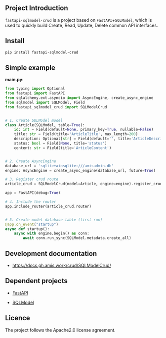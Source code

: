## Project Introduction

`fastapi-sqlmodel-crud` is a project based on `FastAPI`+`SQLModel`, which is used to quickly build Create, Read, Update, Delete common API interfaces.

## Install

```bash
pip install fastapi-sqlmodel-crud 
```

## Simple example

**main.py**:

```python
from typing import Optional
from fastapi import FastAPI
from sqlalchemy.ext.asyncio import AsyncEngine, create_async_engine
from sqlmodel import SQLModel, Field
from fastapi_sqlmodel_crud import SQLModelCrud


# 1. Create SQLModel model
class Article(SQLModel, table=True):
    id: int = Field(default=None, primary_key=True, nullable=False)
    title: str = Field(title='ArticleTitle', max_length=200)
    description: Optional[str] = Field(default='', title='ArticleDescription', max_length=400)
    status: bool = Field(None, title='status')
    content: str = Field(title='ArticleContent')


# 2. Create AsyncEngine
database_url = 'sqlite+aiosqlite:///amisadmin.db'
engine: AsyncEngine = create_async_engine(database_url, future=True)

# 3. Register crud route
article_crud = SQLModelCrud(model=Article, engine=engine).register_crud()

app = FastAPI(debug=True)

# 4. Include the router
app.include_router(article_crud.router)


# 5. Create model database table (first run)
@app.on_event("startup")
async def startup():
    async with engine.begin() as conn:
        await conn.run_sync(SQLModel.metadata.create_all)

```

## Development documentation

- https://docs.gh.amis.work/crud/SQLModelCrud/

## Dependent projects

- [FastAPI](https://fastapi.tiangolo.com)

- [SQLModel](https://sqlmodel.tiangolo.com/)

## Licence

The project follows the Apache2.0 license agreement.